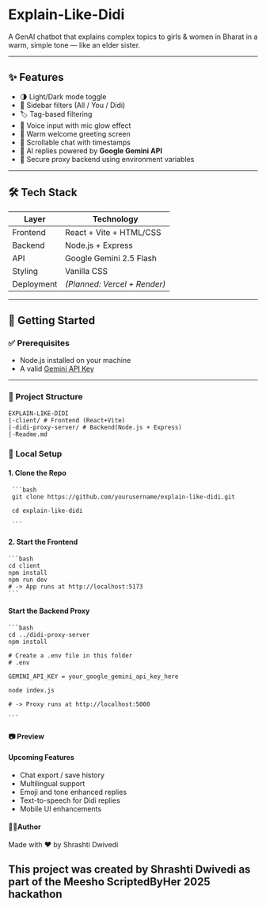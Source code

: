 # Explain-Like-Didi
A GenAI chatbot that explains complex topics to girls &amp; women in Bharat in a warm, simple tone — like an elder sister.

---
## ✨ Features
- 🌗 Light/Dark mode toggle
- 🧭 Sidebar filters (All / You / Didi)
- 🏷️ Tag-based filtering
- 🎤 Voice input with mic glow effect
- 👋 Warm welcome greeting screen
- 💬 Scrollable chat with timestamps
- 🤖 AI replies powered by **Google Gemini API**
- 🔐 Secure proxy backend using environment variables
---

## 🛠️ Tech Stack
| Layer      | Technology               |
|-----------|--------------------------|
| Frontend  | React + Vite + HTML/CSS  |
| Backend   | Node.js + Express        |
| API       | Google Gemini 2.5 Flash  |
| Styling   | Vanilla CSS              |
| Deployment| *(Planned: Vercel + Render)* |

---

## 🚀 Getting Started
### ✅ Prerequisites

- Node.js installed on your machine
- A valid [Gemini API Key](https://ai.google.dev/)


---

### 📂 Project Structure
    EXPLAIN-LIKE-DIDI
    |-client/ # Frontend (React+Vite)
    |-didi-proxy-server/ # Backend(Node.js + Express)
    |-Readme.md 


### 🔧 Local Setup
#### 1. Clone the Repo
     ```bash
     git clone https://github.com/yourusername/explain-like-didi.git

     cd explain-like-didi

     ```

#### 2. Start the Frontend
    ```bash
    cd client 
    npm install
    npm run dev
    # -> App runs at http://localhost:5173
    ```

#### Start the Backend Proxy
    ```bash
    cd ../didi-proxy-server
    npm install

    # Create a .env file in this folder
    # .env

    GEMINI_API_KEY = your_google_gemini_api_key_here

    node index.js

    # -> Proxy runs at http://localhost:5000

    ```

#### 📷 Preview






#### Upcoming Features
- Chat export / save history
- Multilingual support
- Emoji and tone enhanced replies
- Text-to-speech for Didi replies
- Mobile UI enhancements


#### 👩‍💻Author
Made with ❤️ by Shrashti Dwivedi


## This project was created by Shrashti Dwivedi as part of the Meesho ScriptedByHer 2025 hackathon
